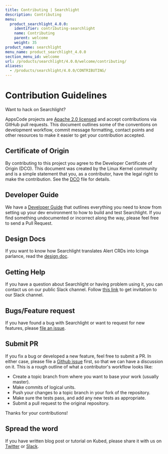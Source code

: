 ```yaml
---
title: Contributing | Searchlight
description: Contributing
menu:
  product_searchlight_4.0.0:
    identifier: contributing-searchlight
    name: Contributing
    parent: welcome
    weight: 35
product_name: searchlight
menu_name: product_searchlight_4.0.0
section_menu_id: welcome
url: /products/searchlight/4.0.0/welcome/contributing/
aliases:
  - /products/searchlight/4.0.0/CONTRIBUTING/
---
```


# Contribution Guidelines
Want to hack on Searchlight?

AppsCode projects are [Apache 2.0 licensed](LICENSE) and accept contributions via
GitHub pull requests.  This document outlines some of the conventions on
development workflow, commit message formatting, contact points and other
resources to make it easier to get your contribution accepted.

## Certificate of Origin

By contributing to this project you agree to the Developer Certificate of
Origin (DCO). This document was created by the Linux Kernel community and is a
simple statement that you, as a contributor, have the legal right to make the
contribution. See the [DCO](DCO) file for details.

## Developer Guide

We have a [Developer Guide](/docs/developer-guide/README.md) that outlines everything you need to know from setting up your
dev environment to how to build and test Searchlight. If you find something undocumented or incorrect along the way,
please feel free to send a Pull Request.

## Design Docs

If you want to know how Searchlight translates Alert CRDs into Icinga parlance, read the [design doc](docs/design/README.md).

## Getting Help

If you have a question about Searchlight or having problem using it, you can contact us on our public Slack channel. Follow [this link](https://slack.appscode.com) to get invitation to our Slack channel.

## Bugs/Feature request

If you have found a bug with Searchlight or want to request for new features, please [file an issue](https://github.com/appscode/searchlight/issues/new). 

## Submit PR

If you fix a bug or developed a new feature, feel free to submit a PR. In either case, please file a [Github issue]((https://github.com/appscode/searchlight/issues/new)) first, so that we can have a discussion on it. This is a rough outline of what a contributor's workflow looks like:


- Create a topic branch from where you want to base your work (usually master).
- Make commits of logical units.
- Push your changes to a topic branch in your fork of the repository.
- Make sure the tests pass, and add any new tests as appropriate.
- Submit a pull request to the original repository.

Thanks for your contributions!

## Spread the word

If you have written blog post or tutorial on Kubed, please share it with us on [Twitter](https://twitter.com/AppsCodeHQ) or [Slack](https://slack.appscode.com).